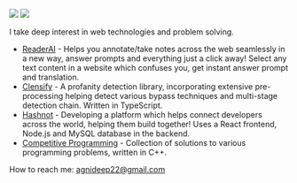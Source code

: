 [<img src="https://img.shields.io/badge/Linkedin-Portfolio?style=plastic&logo=linkedin&logoColor=blue&color=grey" />](https://www.linkedin.com/in/agnideep)
[<img src="https://img.shields.io/badge/Portfolio_Website-Portfolio?style=plastic&logo=aboutdotme&logoColor=blue&color=blue" />](https://agnideep.netlify.app/)

I take deep interest in web technologies and problem solving.
- [ReaderAI](https://github.com/ag-wnl/readerai) - Helps you annotate/take notes across the web seamlessly in a new way, answer prompts and everything just a click away! Select any text content in a website which confuses you, get instant answer prompt and translation.
- [Clensify](https://github.com/ag-wnl/Clensify) - A profanity detection library, incorporating extensive pre-processing helping detect various bypass techniques and multi-stage detection chain. Written in TypeScript.
- [Hashnot](https://github.com/ag-wnl/hashnot) - Developing a platform which helps connect developers across the world, helping them build together! Uses a React frontend, Node.js and MySQL database in the backend.
- [Competitive Programming](https://github.com/ag-wnl/competitive-programming) - Collection of solutions to various programming problems, written in C++.

How to reach me: agnideep22@gmail.com
